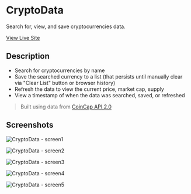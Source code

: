 # CryptoData
 Search for, view, and save cryptocurrencies data.
 
 [View Live Site](https://cryptodata-heyitsbilly.netlify.app/)
 
 ## Description
 
 * Search for cryptocurrencies by name
 * Save the searched currency to a list (that persists until manually clear via "Clear List" button or browser history)
 * Refresh the data to view the current price, market cap, supply
 * View a timestamp of when the data was searched, saved, or refreshed

 > Built using data from [CoinCap API 2.0](https://docs.coincap.io/)
 
 ## Screenshots
 
![CryptoData - screen1](https://user-images.githubusercontent.com/25358057/199055104-5bc17610-ab7e-4acb-a587-8910d79d393e.jpg)

![CryptoData - screen2](https://user-images.githubusercontent.com/25358057/199054612-2836f114-2575-4de5-b72e-85c8f85937df.jpg)

![CryptoData - screen3](https://user-images.githubusercontent.com/25358057/199054892-9b3d83d9-4053-412c-bcf4-5e9ef317b898.jpg)

![CryptoData - screen4](https://user-images.githubusercontent.com/25358057/199054919-faa3fbd1-059a-40fd-b93e-4cf427f7d976.jpg)

![CryptoData - screen5](https://user-images.githubusercontent.com/25358057/199054947-9eec41dc-969f-4523-a818-33d4d69b39cb.jpg)
